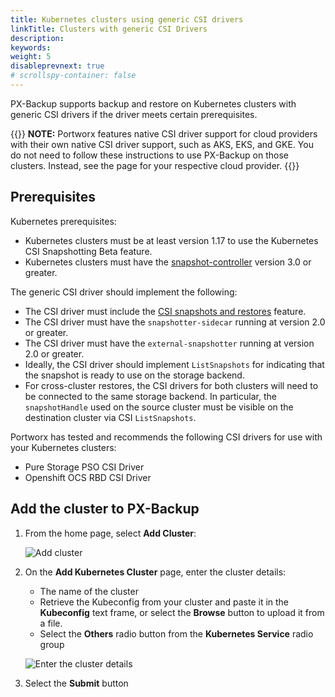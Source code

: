 ```yaml
---
title: Kubernetes clusters using generic CSI drivers
linkTitle: Clusters with generic CSI Drivers
description: 
keywords:
weight: 5
disableprevnext: true
# scrollspy-container: false
---
```


PX-Backup supports backup and restore on Kubernetes clusters with generic CSI drivers if the driver meets certain prerequisites. 

{{<info>}}
**NOTE:** Portworx features native CSI driver support for cloud providers with their own native CSI driver support, such as AKS, EKS, and GKE. You do not need to follow these instructions to use PX-Backup on those clusters. Instead, see the page for your respective cloud provider.
{{</info>}}

## Prerequisites

Kubernetes prerequisites:

* Kubernetes clusters must be at least version 1.17 to use the Kubernetes CSI Snapshotting Beta feature.
* Kubernetes clusters must have the [snapshot-controller](https://github.com/kubernetes-csi/external-snapshotter/tree/master/deploy/kubernetes/snapshot-controller) version 3.0 or greater.

The generic CSI driver should implement the following:
  
* The CSI driver must include the [CSI snapshots and restores](https://kubernetes-csi.github.io/docs/snapshot-restore-feature.html) feature.
* The CSI driver must have the `snapshotter-sidecar` running at version 2.0 or greater.
* The CSI driver must have the `external-snapshotter` running at version 2.0 or greater.
* Ideally, the CSI driver should implement `ListSnapshots` for indicating that the snapshot is ready to use on the storage backend.
* For cross-cluster restores, the CSI drivers for both clusters will need to be connected to the same storage backend. In particular, the `snapshotHandle` used on the source cluster must be visible on the destination cluster via CSI `ListSnapshots`.

Portworx has tested and recommends the following CSI drivers for use with your Kubernetes clusters:

* Pure Storage PSO CSI Driver
* Openshift OCS RBD CSI Driver

## Add the cluster to PX-Backup

1. From the home page, select **Add Cluster**:

    ![Add cluster](/img/add-cluster.png)

2. On the **Add Kubernetes Cluster** page, enter the cluster details:

    * The name of the cluster
    * Retrieve the Kubeconfig from your cluster and paste it in the **Kubeconfig** text frame, or select the **Browse** button to upload it from a file.
    * Select the **Others** radio button from the **Kubernetes Service** radio group

    ![Enter the cluster details](/img/enter-other-kubernetes-distributions-cluster-details.png)

3. Select the **Submit** button